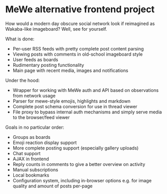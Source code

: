 MeWe alternative frontend project
============================

How would a modern day obscure social network look if reimagined as Wakaba-like imageboard? Well, see for yourself.

What is done:
* Per-user RSS feeds with pretty complete post content parsing
* Viewing posts with comments in old-school imageboard style
* User feeds as boards
* Rudimentary posting functionality
* Main page with recent media, images and notifications

Under the hood:
* Wrapper for working with MeWe auth and API based on observations from network usage
* Parser for mewe-style emojis, highlights and markdown
* Complete post schema conversion for use in thread viewer
* File proxy to bypass internal auth mechanisms and simply serve media to the browser/feed viewer

Goals in no particular order:
* Groups as boards
* Emoji reaction display support
* More complete posting support (especially gallery uploads)
* Chat support
* AJAX in frontend
* Reply counts in comments to give a better overview on activity
* Manual subscriptions
* Local bookmarks
* Configuration system, including in-browser options e.g. for image quality and amount of posts per-page
